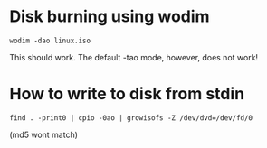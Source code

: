 # Disk burning using wodim

    wodim -dao linux.iso

This should work. The default -tao mode, however, does not work!

# How to write to disk from stdin

    find . -print0 | cpio -0ao | growisofs -Z /dev/dvd=/dev/fd/0

(md5 wont match)
